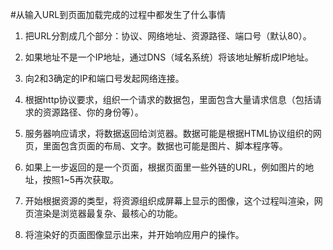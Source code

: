 #从输入URL到页面加载完成的过程中都发生了什么事情

1. 把URL分割成几个部分：协议、网络地址、资源路径、端口号（默认80）。

2. 如果地址不是一个IP地址，通过DNS（域名系统）将该地址解析成IP地址。

3. 向2和3确定的IP和端口号发起网络连接。

4. 根据http协议要求，组织一个请求的数据包，里面包含大量请求信息（包括请求的资源路径、你的身份等）。

5. 服务器响应请求，将数据返回给浏览器。数据可能是根据HTML协议组织的网页，里面包含页面的布局、文字。数据也可能是图片、脚本程序等。

6. 如果上一步返回的是一个页面，根据页面里一些外链的URL，例如图片的地址，按照1~5再次获取。

7. 开始根据资源的类型，将资源组织成屏幕上显示的图像，这个过程叫渲染，网页渲染是浏览器最复杂、最核心的功能。

8. 将渲染好的页面图像显示出来，并开始响应用户的操作。